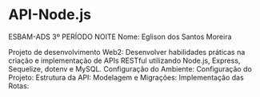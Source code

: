 # API-Node.js

ESBAM-ADS 3º PERÍODO NOITE                                                                                           Nome: Eglison dos Santos Moreira

Projeto de desenvolvimento Web2: Desenvolver habilidades práticas na criação e 
implementação de APIs RESTful utilizando Node.js, Express, Sequelize, dotenv e MySQL.
Configuração do Ambiente: 
Configuração do Projeto:
Estrutura da API:
Modelagem e Migrações:
Implementação das Rotas:
